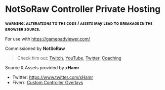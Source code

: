 # NotSoRaw Controller Private Hosting

**ᴡᴀʀɴɪɴɢ: ᴀʟᴛᴇʀᴀᴛɪᴏɴꜱ ᴛᴏ ᴛʜᴇ ᴄᴏᴅᴇ / ᴀꜱꜱᴇᴛꜱ ᴍᴀy ʟᴇᴀᴅ ᴛᴏ ʙʀᴇᴀᴋᴀɢᴇ ɪɴ ᴛʜᴇ ʙʀᴏᴡꜱᴇʀ ꜱᴏᴜʀᴄᴇ.**

For use with https://gamepadviewer.com/

Commissioned by **NotSoRaw**
  > Check him out: [Twitch](https://www.twitch.tv/NotSoRaw), [YouTube](https://www.youtube.com/c/notsoraw), [Twitter](https://twitter.com/notsoraw), [Coaching](https://www.fiverr.com/notsoraw)
  
Source & Assets provided by **xHamr**
  - Twitter: https://www.twitter.com/xHamr
  - Fiverr: [Custom Controller Overlays](https://www.fiverr.com/xhamrrl/create-custom-controller-overlay?)
